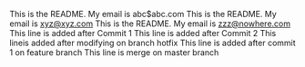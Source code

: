 This is the README. My email is abc$abc.com
This is the README. My email is xyz@xyz.com
This is the README. My email is zzz@nowhere.com
This line is added after Commit 1
This line is added after Commit 2
This lineis added after modifying on branch hotfix
This line is added after commit 1 on feature branch
This line is merge on master branch

